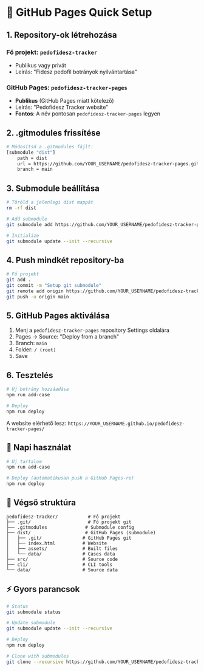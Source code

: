 # 🚀 GitHub Pages Quick Setup

## 1. Repository-ok létrehozása

### Fő projekt: `pedofidesz-tracker`
- Publikus vagy privát
- Leírás: "Fidesz pedofil botrányok nyilvántartása"

### GitHub Pages: `pedofidesz-tracker-pages`
- **Publikus** (GitHub Pages miatt kötelező)
- Leírás: "Pedofidesz Tracker website"
- **Fontos**: A név pontosan `pedofidesz-tracker-pages` legyen

## 2. .gitmodules frissítése

```bash
# Módosítsd a .gitmodules fájlt:
[submodule "dist"]
	path = dist
	url = https://github.com/YOUR_USERNAME/pedofidesz-tracker-pages.git
	branch = main
```

## 3. Submodule beállítása

```bash
# Töröld a jelenlegi dist mappát
rm -rf dist

# Add submodule
git submodule add https://github.com/YOUR_USERNAME/pedofidesz-tracker-pages.git dist

# Initialize
git submodule update --init --recursive
```

## 4. Push mindkét repository-ba

```bash
# Fő projekt
git add .
git commit -m "Setup git submodule"
git remote add origin https://github.com/YOUR_USERNAME/pedofidesz-tracker.git
git push -u origin main
```

## 5. GitHub Pages aktiválása

1. Menj a `pedofidesz-tracker-pages` repository Settings oldalára
2. Pages → Source: "Deploy from a branch"
3. Branch: `main`
4. Folder: `/ (root)`
5. Save

## 6. Tesztelés

```bash
# Új botrány hozzáadása
npm run add-case

# Deploy
npm run deploy
```

A website elérhető lesz: `https://YOUR_USERNAME.github.io/pedofidesz-tracker-pages/`

## 🔄 Napi használat

```bash
# Új tartalom
npm run add-case

# Deploy (automatikusan push a GitHub Pages-re)
npm run deploy
```

## 📁 Végső struktúra

```
pedofidesz-tracker/           # Fő projekt
├── .git/                     # Fő projekt git
├── .gitmodules              # Submodule config
├── dist/                    # GitHub Pages (submodule)
│   ├── .git/               # GitHub Pages git
│   ├── index.html          # Website
│   ├── assets/             # Built files
│   └── data/               # Cases data
├── src/                    # Source code
├── cli/                    # CLI tools
└── data/                   # Source data
```

## ⚡ Gyors parancsok

```bash
# Status
git submodule status

# Update submodule
git submodule update --init --recursive

# Deploy
npm run deploy

# Clone with submodules
git clone --recursive https://github.com/YOUR_USERNAME/pedofidesz-tracker.git
``` 